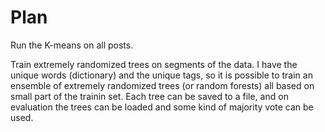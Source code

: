 
# Plan

Run the K-means on all posts.


Train extremely randomized trees on segments of the data.
I have the unique words (dictionary) and the unique tags, so it is possible
to train an ensemble of extremely randomized trees (or random forests) all based
on small part of the trainin set. Each tree can be saved to a file, and on
evaluation the trees can be loaded and some kind of majority vote can be used.
